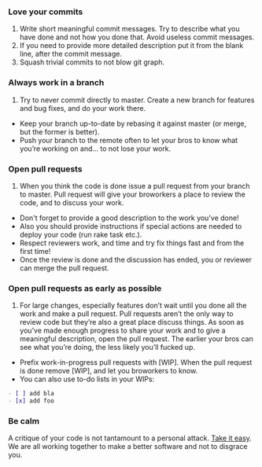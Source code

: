 ### Love your commits
1. Write short meaningful commit messages. Try to describe what you have done and not how you done that. Avoid useless commit messages.
2. If you need to provide more detailed description put it from the blank line, after the commit message.
3. Squash trivial commits to not blow git graph.

### Always work in a branch

1. Try to never commit directly to master. Create a new branch for features and bug fixes, and do your work there.
- Keep your branch up-to-date by rebasing it against master (or merge, but the former is better).
- Push your branch to the remote often to let your bros to know what you’re working on and... to not lose your work.

### Open pull requests

1. When you think the code is done issue a pull request from your branch to master. Pull request will give your broworkers a place to review the code, and to discuss your work.
- Don't forget to provide a good description to the work you've done!
- Also you should provide instructions if special actions are needed to deploy your code (run rake task etc.).
- Respect reviewers work, and time and try fix things fast and from the first time!
- Once the review is done and the discussion has ended, you or reviewer can merge the pull request.

### Open pull requests as early as possible

1. For large changes, especially features don’t wait until you done all the work and make a pull request. Pull requests aren’t the only way to review code but they’re also a great place discuss things. As soon as you’ve made enough progress to share your work and to give a meaningful description, open the pull request. The earlier your bros can see what you’re doing, the less likely you’ll fucked up.
- Prefix work-in-progress pull requests with [WIP]. When the pull request is done remove [WIP], and let you broworkers to know.
- You can also use to-do lists in your WIPs:
```markdown
- [ ] add bla
- [x] add foo
```

### Be calm

A critique of your code is not tantamount to a personal attack. [Take it easy](https://www.youtube.com/watch?v=RVmG_d3HKBA#t=43). We are all working together to make a better software and not to disgrace you.
